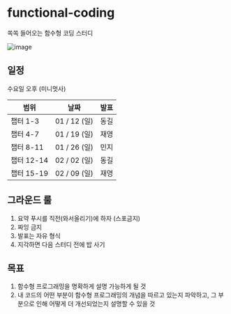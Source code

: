 # functional-coding

쏙쏙 들어오는 함수형 코딩 스터디

![image](https://github.com/user-attachments/assets/ade00c02-ff62-41d7-86fa-3c974e4475d1)

## 일정

수요일 오후 (미니멋사)

| 범위       | 날짜         | 발표 |
| ---------- | ------------ | ---- |
| 챕터 1-3   | 01 / 12 (일) | 동길 |
| 챕터 4-7   | 01 / 19 (일) | 재영 |
| 챕터 8-11  | 01 / 26 (일) | 민지 |
| 챕터 12-14 | 02 / 02 (일) | 동길 |
| 챕터 15-19 | 02 / 09 (일) | 재영 |

## 그라운드 룰

1. 요약 푸시를 직전(와서올리기)에 하자 (스포금지)
2. 짜잉 금지
3. 발표는 자유 형식
4. 지각하면 다음 스터디 전에 밥 사기

## 목표

1. 함수형 프로그래밍을 명확하게 설명 가능하게 될 것
2. 내 코드의 어떤 부분이 함수형 프로그래밍의 개념을 따르고 있는지 파악하고, 그 부분으로 인해 어떻게 더 개선되었는지 설명할 수 있을 것
